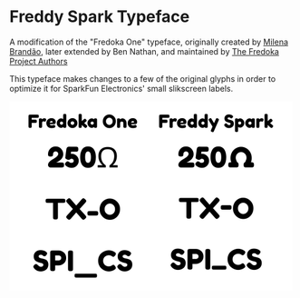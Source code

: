 # Freddy Spark Typeface
A modification of the "Fredoka One" typeface, originally created by [Milena Brandão](mailto:milenabbrandao@gmail.com), later extended by Ben Nathan, and maintained by [The Fredoka Project Authors](https://github.com/hafontia-zz/Fredoka-One)

This typeface makes changes to a few of the original glyphs in order to optimize it for SparkFun Electronics' small slikscreen labels. 

![A comparison of various glyphs in the two fonts](https://github.com/sparkfun/FreddySpark-Regular/blob/main/freddysparkcompare.png?raw=true)

